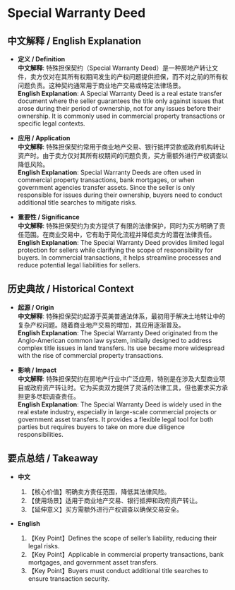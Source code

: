 # Special Warranty Deed

## 中文解释 / English Explanation

* **定义 / Definition**  
  **中文解释**: 特殊担保契约（Special Warranty Deed）是一种房地产转让文件，卖方仅对在其所有权期间发生的产权问题提供担保，而不对之前的所有权问题负责。这种契约通常用于商业地产交易或特定法律场景。  
  **English Explanation**: A Special Warranty Deed is a real estate transfer document where the seller guarantees the title only against issues that arose during their period of ownership, not for any issues before their ownership. It is commonly used in commercial property transactions or specific legal contexts.

* **应用 / Application**  
  **中文解释**: 特殊担保契约常用于商业地产交易、银行抵押贷款或政府机构转让资产时。由于卖方仅对其所有权期间的问题负责，买方需额外进行产权调查以降低风险。  
  **English Explanation**: Special Warranty Deeds are often used in commercial property transactions, bank mortgages, or when government agencies transfer assets. Since the seller is only responsible for issues during their ownership, buyers need to conduct additional title searches to mitigate risks.

* **重要性 / Significance**  
  **中文解释**: 特殊担保契约为卖方提供了有限的法律保护，同时为买方明确了责任范围。在商业交易中，它有助于简化流程并降低卖方的潜在法律责任。  
  **English Explanation**: The Special Warranty Deed provides limited legal protection for sellers while clarifying the scope of responsibility for buyers. In commercial transactions, it helps streamline processes and reduce potential legal liabilities for sellers.

## 历史典故 / Historical Context

* **起源 / Origin**  
  **中文解释**: 特殊担保契约起源于英美普通法体系，最初用于解决土地转让中的复杂产权问题。随着商业地产交易的增加，其应用逐渐普及。  
  **English Explanation**: The Special Warranty Deed originated from the Anglo-American common law system, initially designed to address complex title issues in land transfers. Its use became more widespread with the rise of commercial property transactions.

* **影响 / Impact**  
  **中文解释**: 特殊担保契约在房地产行业中广泛应用，特别是在涉及大型商业项目或政府资产转让时。它为买卖双方提供了灵活的法律工具，但也要求买方承担更多尽职调查责任。  
  **English Explanation**: The Special Warranty Deed is widely used in the real estate industry, especially in large-scale commercial projects or government asset transfers. It provides a flexible legal tool for both parties but requires buyers to take on more due diligence responsibilities.

## 要点总结 / Takeaway

* **中文**  
  1. 【核心价值】明确卖方责任范围，降低其法律风险。
  2. 【使用场景】适用于商业地产交易、银行抵押和政府资产转让。
  3. 【延伸意义】买方需额外进行产权调查以确保交易安全。

* **English**  
  1. 【Key Point】Defines the scope of seller’s liability, reducing their legal risks.
  2. 【Key Point】Applicable in commercial property transactions, bank mortgages, and government asset transfers.
  3. 【Key Point】Buyers must conduct additional title searches to ensure transaction security.